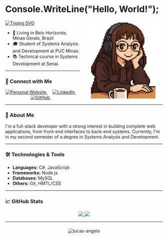# Console.WriteLine("Hello, World!");

<p float="left">
  <a href="https://git.io/typing-svg">
     <img src="https://readme-typing-svg.demolab.com?font=Fira+Code&pause=1000&color=F74C6AFF&random=false&width=499&height=40&lines=Hey%2F+I'm+Ma%C3%ADra.+I'm+into+computer+stuff." alt="Typing SVG" />
  </a>

   <img src="https://github.com/mairamendes/mairamendes/blob/main/pixelart%20(1).png" width="250" align="right" style="margin-left: 15px;">

- 📍 Living in Belo Horizonte, Minas Gerais, Brazil
- 🎓 Student of Systems Analysis and Development at PUC Minas.
- 📚 Technical course in Systems Development at Senai.

---

### 🤝 Connect with Me

<p align="center">
  <a href="https://web-portfolio-lovat-delta.vercel.app/">
    <img src="https://img.shields.io/badge/-Personal%20Website-0A0A0A?style=flat&logo=globe&logoColor=white" alt="Personal Website"/>
  </a>
  &nbsp;&nbsp;&nbsp;  
  <a href="https://www.linkedin.com/in/mairamndes/">
    <img src="https://img.shields.io/badge/-LinkedIn-blue?style=flat&logo=Linkedin&logoColor=white" alt="LinkedIn"/>
  </a>
  &nbsp;&nbsp;&nbsp;
  <a href="https://github.com/mairamendes">
    <img src="https://img.shields.io/badge/-GitHub-black?style=flat&logo=github&logoColor=white" alt="GitHub"/>
  </a>
  &nbsp;&nbsp;&nbsp;
</p>

---

### 📖 About Me

I'm a full-stack developer with a strong interest in building complete web applications, from front-end interfaces to back-end systems. Currently, I'm in my second semester of a degree in Systems Analysis and Development.

---

### 🛠️ Technologies & Tools
- **Languages:** C#, JavaScript
- **Frameworks:** Node.js
- **Databases:** MySQL
- **Others:** Git, HMTL/CSS
  
---

### 📈 GitHub Stats

<div align="center">
  <a href="https://github.com/mairamendes">
    <img height="180em" src="https://github-readme-stats.vercel.app/api?username=mairamendes&show_icons=true&hide_border=true&theme=dracula"/>
  </a>
  <a href="https://github.com/mairamendes">
    <img height="180em" src="https://github-readme-stats.vercel.app/api/top-langs/?username=mairamendes&layout=compact&hide_border=true&theme=dracula"/>
  </a>
</div>

---

<div style="text-align: center; margin-top: 20px;">
  <img src="https://komarev.com/ghpvc/?username=mairamendes&label=Profile%20views&color=0e75b6&style=flat" alt="lucas-angelo"/>
</div>
